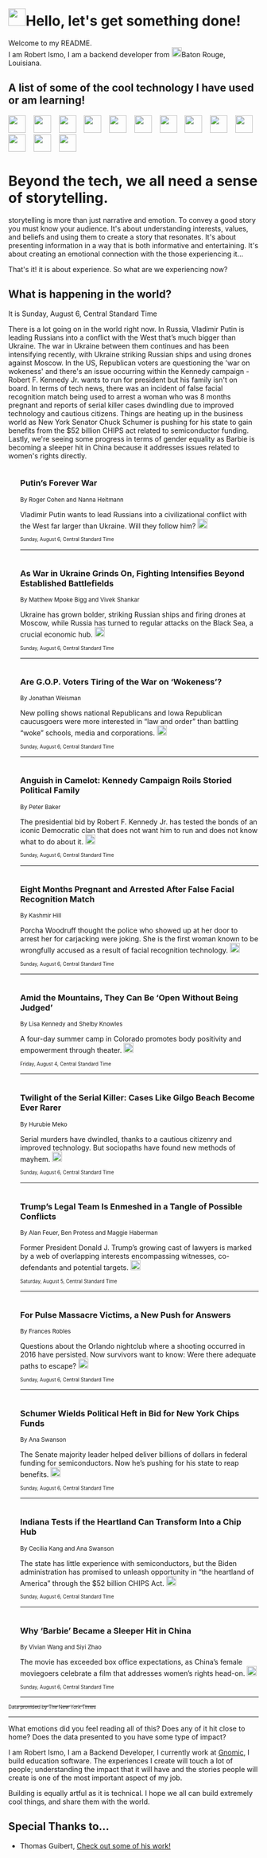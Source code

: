 <h1><img src="https://emojis.slackmojis.com/emojis/images/1643514375/3493/hot-coffee.gif?1643514375" width="35"/>Hello, let's get something done!</h1>

<p>Welcome to my README.<br/>
I am Robert Ismo, I am a backend developer from <img src="https://emojis.slackmojis.com/emojis/images/1638395689/50435/moulin_rouge.png?1638395689" width="20"/>Baton Rouge, Louisiana.</p>
<h2>A list of some of the cool technology I have used or am learning!</h2>
<p>
<img src="https://emojis.slackmojis.com/emojis/images/1643516091/21142/meow_bongotap.gif?1643516091" width="35" alt="">
<img src="https://img.shields.io/badge/Favorite%20Frontend%20Framework-SvelteKit-f83903" alt="">
<img src="https://img.shields.io/badge/Second%20Favorite-Vue-40b581" alt="">
<img src="https://img.shields.io/badge/Most%20Used%20Runtime-Nodejs-78b061" alt="">
<img src="https://emojis.slackmojis.com/emojis/images/1643517416/34482/fire.gif?1643517416" width="35" alt="">
<img src="https://img.shields.io/badge/Javascript%20But%20Better-Typescript-0078ca" alt="">
<img src="https://img.shields.io/badge/Favorite%20Language-Elixir-3e244d" alt="">
<img src="https://img.shields.io/badge/Containerize%20Everything-Docker-6ac9ef" alt="">
<img src="https://emojis.slackmojis.com/emojis/images/1643514596/5999/meow_party.gif?1643514596" width="35" alt="">
<img src="https://img.shields.io/badge/API%20Love%20Language-Graphql-de32a5" alt="">
<img src="https://img.shields.io/badge/Our%20Favorite%20Version%20Controller-Git-e94f33" alt="">
<img src="https://img.shields.io/badge/Favorite%20Database-Redis-d42d1d" alt="">
<img src="https://emojis.slackmojis.com/emojis/images/1643514559/5584/deployparrot.gif?1643514559" width="35" alt="">
<img src="https://img.shields.io/badge/Container%20Interstate-RabbitMQ-f66200" alt="">
<img src="https://img.shields.io/badge/Gotta%20Learn-Kubernetes-316adf" alt="">
<img src="https://img.shields.io/badge/Really%20Mature%20Now-WASM-654fef" alt="">
<img src="https://emojis.slackmojis.com/emojis/images/1666642497/61942/dance_vibe.gif?1666642497" width="35" alt="">
<img src="https://img.shields.io/badge/For%20My%20M1-ARM64-657d96" alt="">
<img src="https://img.shields.io/badge/Loving%20This%20So%20Much-TailwindCSS-17bcb5" alt="">
<img src="https://img.shields.io/badge/Cool%20Build%20Tool-Vite-f9cb24" alt="">
<img src="https://emojis.slackmojis.com/emojis/images/1669231376/62819/working-on-it.gif?1669231376" width="35" alt="">
<img src="https://img.shields.io/badge/Fun%20and%20Easy%20Database-MongoDB-5f8c49" alt="">
<img src="https://img.shields.io/badge/JS%20Life%20Support-NPM-c73737" alt="">
<img src="https://img.shields.io/badge/I%20Liked%20It-DynamoDB-0073b9" alt="">
<img src="https://emojis.slackmojis.com/emojis/images/1643514045/46/question.gif?1643514045" width="35" alt="">
<img src="https://img.shields.io/badge/cool-React-60d6f9" alt="">
<img src="https://img.shields.io/badge/Future%20Big%20Project-Lambda-f37e00" alt="">
<img src="https://img.shields.io/badge/NPM%20But%20Better-PNPM-f1aa07" alt="">
<img src="https://emojis.slackmojis.com/emojis/images/1643514943/9662/fbwow.gif?1643514943" width="35" alt="">
<img src="https://img.shields.io/badge/First%20Language-C-662079" alt="">
<img src="https://img.shields.io/badge/Where%20I%20Deploy%20Frontend-Vercel-000000" alt="">
<img src="https://img.shields.io/badge/Who%20Does%20not%20Want%20an%20App-Swift-f9492a" alt="">
<img src="https://emojis.slackmojis.com/emojis/images/1643514058/151/javascript.png?1643514058" width="35" alt="">
<img src="https://img.shields.io/badge/cool-Python-fbd542" alt="">
<img src="https://img.shields.io/badge/Favorite%20Something-Stripe-656cdc" alt="">
<img src="https://img.shields.io/badge/Of%20Course-HTML5-ed6327" alt="">
<img src="https://emojis.slackmojis.com/emojis/images/1660415405/60731/bomb.gif?1660415405" width="35" alt="">
<img src="https://img.shields.io/badge/hate-CSS-2964ec" alt="">
<img src="https://img.shields.io/badge/Learning-CircleCI-141215" alt="">
<img src="https://img.shields.io/badge/Learning-Rust-fbbb3b" alt="">
<img src="https://emojis.slackmojis.com/emojis/images/1660415397/60712/writing-hand.gif?1660415397" width="35" alt="">
<img src="https://img.shields.io/badge/Dev%20Browser%20of%20Choice-Firefox-cc4e26" alt="">
<img src="https://img.shields.io/badge/Recoverying%20From%20Windows-UNIX-1781e3" alt="">
<img src="https://img.shields.io/badge/LOVE-LogSeq-90c1c2" alt="">
<img src="https://emojis.slackmojis.com/emojis/images/1643514066/223/kirby.gif?1643514066" width="35" alt="">
<img src="https://img.shields.io/badge/Daily%20Driver-MacOS-e6e6e8" alt="">
<img src="https://img.shields.io/badge/Git%20Server-Github-000000" alt="">
<img src="https://img.shields.io/badge/enjoyable-EC2-f17428" alt="">
<img src="https://emojis.slackmojis.com/emojis/images/1643514239/2069/excited.gif?1643514239" width="35" alt="">
</p>
<h1>Beyond the tech, we all need a sense of storytelling.</h1>
<p>storytelling is more than just narrative and emotion. To convey a good story you must know your audience. It's about understanding interests, values, and beliefs and using them to create a story that resonates. It's about presenting information in a way that is both informative and entertaining. It's about creating an emotional connection with the those experiencing it...</p>
<p>That's it! it is about experience. So what are we experiencing now?</p>
<h2>What is happening in the world?</h2>
<p>It is Sunday, August 6, Central Standard Time</p>
<p>
There is a lot going on in the world right now. In Russia, Vladimir Putin is leading Russians into a conflict with the West that’s much bigger than Ukraine. The war in Ukraine between them continues and has been intensifying recently, with Ukraine striking Russian ships and using drones against Moscow. In the US, Republican voters are questioning the &#39;war on wokeness&#39; and there&#39;s an issue occurring within the Kennedy campaign - Robert F. Kennedy Jr. wants to run for president but his family isn&#39;t on board. In terms of tech news, there was an incident of false facial recognition match being used to arrest a woman who was 8 months pregnant and reports of serial killer cases dwindling due to improved technology and cautious citizens. Things are heating up in the business world as New York Senator Chuck Schumer is pushing for his state to gain benefits from the $52 billion CHIPS act related to semiconductor funding. Lastly, we&#39;re seeing some progress in terms of gender equality as Barbie is becoming a sleeper hit in China because it addresses issues related to women&#39;s rights directly.</p>
<ol>
<img src="https://img.shields.io/badge/-world-blue" alt="">
<h3>Putin’s Forever War</h3>
<sub>By Roger Cohen and Nanna Heitmann</sub>
<p>Vladimir Putin wants to lead Russians into a civilizational conflict with the West far larger than Ukraine. Will they follow him?  <a href="https://nyti.ms/3KvPGNr"><img src="https://developer.nytimes.com/files/poweredby_nytimes_30b.png?v=1583354208352" height="20"></a></p>
<sub><sub>Sunday, August 6, Central Standard Time</sub></sub>
<hr/>
<img src="https://img.shields.io/badge/-world-blue" alt="">
<h3>As War in Ukraine Grinds On, Fighting Intensifies Beyond Established Battlefields</h3>
<sub>By Matthew Mpoke Bigg and Vivek Shankar</sub>
<p>Ukraine has grown bolder, striking Russian ships and firing drones at Moscow, while Russia has turned to regular attacks on the Black Sea, a crucial economic hub.  <a href="https://nyti.ms/3OiVCdE"><img src="https://developer.nytimes.com/files/poweredby_nytimes_30b.png?v=1583354208352" height="20"></a></p>
<sub><sub>Sunday, August 6, Central Standard Time</sub></sub>
<hr/>
<img src="https://img.shields.io/badge/-us-blue" alt="">
<h3>Are G.O.P. Voters Tiring of the War on ‘Wokeness’?</h3>
<sub>By Jonathan Weisman</sub>
<p>New polling shows national Republicans and Iowa Republican caucusgoers were more interested in “law and order” than battling “woke” schools, media and corporations.  <a href="https://nyti.ms/3qoewb5"><img src="https://developer.nytimes.com/files/poweredby_nytimes_30b.png?v=1583354208352" height="20"></a></p>
<sub><sub>Sunday, August 6, Central Standard Time</sub></sub>
<hr/>
<img src="https://img.shields.io/badge/-us-blue" alt="">
<h3>Anguish in Camelot: Kennedy Campaign Roils Storied Political Family</h3>
<sub>By Peter Baker</sub>
<p>The presidential bid by Robert F. Kennedy Jr. has tested the bonds of an iconic Democratic clan that does not want him to run and does not know what to do about it.  <a href="https://nyti.ms/3OnbfRd"><img src="https://developer.nytimes.com/files/poweredby_nytimes_30b.png?v=1583354208352" height="20"></a></p>
<sub><sub>Sunday, August 6, Central Standard Time</sub></sub>
<hr/>
<img src="https://img.shields.io/badge/-technology-blue" alt="">
<h3>Eight Months Pregnant and Arrested After False Facial Recognition Match</h3>
<sub>By Kashmir Hill</sub>
<p>Porcha Woodruff thought the police who showed up at her door to arrest her for carjacking were joking. She is the first woman known to be wrongfully accused as a result of facial recognition technology.  <a href="https://nyti.ms/3KvzUlt"><img src="https://developer.nytimes.com/files/poweredby_nytimes_30b.png?v=1583354208352" height="20"></a></p>
<sub><sub>Sunday, August 6, Central Standard Time</sub></sub>
<hr/>
<img src="https://img.shields.io/badge/-theater-blue" alt="">
<h3>Amid the Mountains, They Can Be ‘Open Without Being Judged’</h3>
<sub>By Lisa Kennedy and Shelby Knowles</sub>
<p>A four-day summer camp in Colorado promotes body positivity and empowerment through theater.  <a href="https://nyti.ms/3DHhyKv"><img src="https://developer.nytimes.com/files/poweredby_nytimes_30b.png?v=1583354208352" height="20"></a></p>
<sub><sub>Friday, August 4, Central Standard Time</sub></sub>
<hr/>
<img src="https://img.shields.io/badge/-nyregion-blue" alt="">
<h3>Twilight of the Serial Killer: Cases Like Gilgo Beach Become Ever Rarer</h3>
<sub>By Hurubie Meko</sub>
<p>Serial murders have dwindled, thanks to a cautious citizenry and improved technology. But sociopaths have found new methods of mayhem.  <a href="https://nyti.ms/4533o2E"><img src="https://developer.nytimes.com/files/poweredby_nytimes_30b.png?v=1583354208352" height="20"></a></p>
<sub><sub>Sunday, August 6, Central Standard Time</sub></sub>
<hr/>
<img src="https://img.shields.io/badge/-us-blue" alt="">
<h3>Trump’s Legal Team Is Enmeshed in a Tangle of Possible Conflicts</h3>
<sub>By Alan Feuer, Ben Protess and Maggie Haberman</sub>
<p>Former President Donald J. Trump’s growing cast of lawyers is marked by a web of overlapping interests encompassing witnesses, co-defendants and potential targets.  <a href="https://nyti.ms/3Yjqakd"><img src="https://developer.nytimes.com/files/poweredby_nytimes_30b.png?v=1583354208352" height="20"></a></p>
<sub><sub>Saturday, August 5, Central Standard Time</sub></sub>
<hr/>
<img src="https://img.shields.io/badge/-us-blue" alt="">
<h3>For Pulse Massacre Victims, a New Push for Answers</h3>
<sub>By Frances Robles</sub>
<p>Questions about the Orlando nightclub where a shooting occurred in 2016 have persisted. Now survivors want to know: Were there adequate paths to escape?  <a href="https://nyti.ms/44UAotv"><img src="https://developer.nytimes.com/files/poweredby_nytimes_30b.png?v=1583354208352" height="20"></a></p>
<sub><sub>Sunday, August 6, Central Standard Time</sub></sub>
<hr/>
<img src="https://img.shields.io/badge/-business-blue" alt="">
<h3>Schumer Wields Political Heft in Bid for New York Chips Funds</h3>
<sub>By Ana Swanson</sub>
<p>The Senate majority leader helped deliver billions of dollars in federal funding for semiconductors. Now he’s pushing for his state to reap benefits.  <a href="https://nyti.ms/3KsJHJb"><img src="https://developer.nytimes.com/files/poweredby_nytimes_30b.png?v=1583354208352" height="20"></a></p>
<sub><sub>Sunday, August 6, Central Standard Time</sub></sub>
<hr/>
<img src="https://img.shields.io/badge/-technology-blue" alt="">
<h3>Indiana Tests if the Heartland Can Transform Into a Chip Hub</h3>
<sub>By Cecilia Kang and Ana Swanson</sub>
<p>The state has little experience with semiconductors, but the Biden administration has promised to unleash opportunity in “the heartland of America” through the $52 billion CHIPS Act.  <a href="https://nyti.ms/3KsJBRP"><img src="https://developer.nytimes.com/files/poweredby_nytimes_30b.png?v=1583354208352" height="20"></a></p>
<sub><sub>Sunday, August 6, Central Standard Time</sub></sub>
<hr/>
<img src="https://img.shields.io/badge/-world-blue" alt="">
<h3>Why ‘Barbie’ Became a Sleeper Hit in China</h3>
<sub>By Vivian Wang and Siyi Zhao</sub>
<p>The movie has exceeded box office expectations, as China’s female moviegoers celebrate a film that addresses women’s rights head-on.  <a href="https://nyti.ms/3KvPGwV"><img src="https://developer.nytimes.com/files/poweredby_nytimes_30b.png?v=1583354208352" height="20"></a></p>
<sub><sub>Sunday, August 6, Central Standard Time</sub></sub>
<hr/>
</ol>
<a href="https://developer.nytimes.com"><sub><sub>Data provided by The New York Times</sub></sub></a>
<hr/>
<p>What emotions did you feel reading all of this? Does any of it hit close to home? Does the data presented to you have some type of impact?</p>
<p>I am Robert Ismo, I am a Backend Developer, I currently work at <a href="https://gnomic.education/">Gnomic</a>, I build education software. The experiences I create will touch a lot of people; understanding the impact that it will have and the stories people will create is one of the most important aspect of my job.</p>
<p>Building is equally artful as it is technical. I hope we all can build extremely cool things, and share them with the world.</p>
<h2>Special Thanks to...</h2>
<ul>
<li>Thomas Guibert, <a href="https://github.com/thmsgbrt/thmsgbrt">Check out some of his work!</a></li>
</ul>